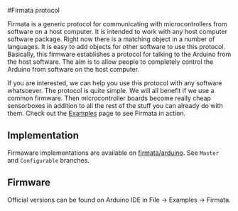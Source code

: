 #Firmata protocol

Firmata is a generic protocol for communicating with microcontrollers from software on a host computer. It is intended to work with any host computer software package. Right now there is a matching object in a number of languages. It is easy to add objects for other software to use this protocol. Basically, this firmware establishes a protocol for talking to the Arduino from the host software. The aim is to allow people to completely control the Arduino from software on the host computer.


If you are interested, we can help you use this protocol with any software whatsoever. The protocol is quite simple. We will all benefit if we use a common firmware. Then microcontroller boards become really cheap sensorboxes in addition to all the rest of the stuff you can already do with them. Check out the [Examples](http://firmata.org/wiki/Examples) page to see Firmata in action.

## Implementation
Firmaware implementations are available on [firmata/arduino](https://github.com/firmata/arduino). See `Master` and `Configurable` branches.

## Firmware
Official versions can be found on Arduino IDE in File -> Examples -> Firmata.

